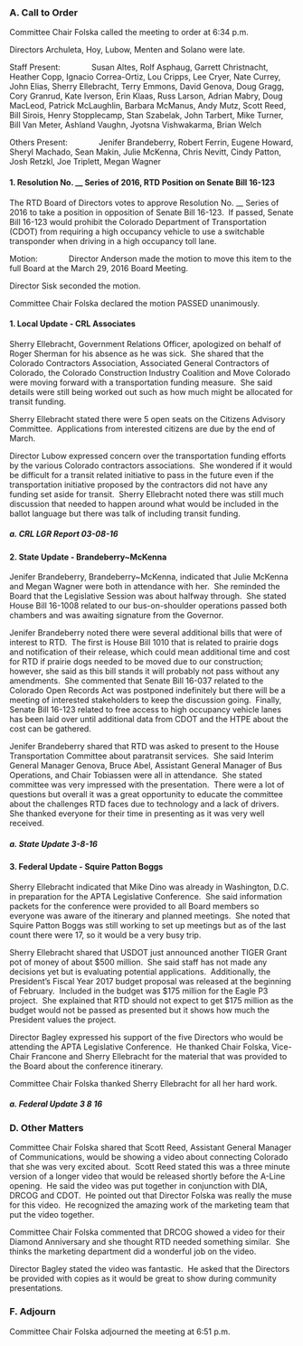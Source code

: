### A. Call to Order

Committee Chair Folska called the meeting to order at 6:34 p.m.

Directors Archuleta, Hoy, Lubow, Menten and Solano were late.

Staff Present:              Susan Altes, Rolf Asphaug, Garrett Christnacht, Heather Copp, Ignacio Correa-Ortiz, Lou Cripps, Lee Cryer, Nate Currey, John Elias, Sherry Ellebracht, Terry Emmons, David Genova, Doug Gragg, Cory Granrud, Kate Iverson, Erin Klaas, Russ Larson, Adrian Mabry, Doug MacLeod, Patrick McLaughlin, Barbara McManus, Andy Mutz, Scott Reed, Bill Sirois, Henry Stopplecamp, Stan Szabelak, John Tarbert, Mike Turner, Bill Van Meter, Ashland Vaughn, Jyotsna Vishwakarma, Brian Welch

Others Present:              Jenifer Brandeberry, Robert Ferrin, Eugene Howard, Sheryl Machado, Sean Makin, Julie McKenna, Chris Nevitt, Cindy Patton, Josh Retzkl, Joe Triplett, Megan Wagner

#### 1. Resolution No. __ Series of 2016, RTD Position on Senate Bill 16-123

The RTD Board of Directors votes to approve Resolution No. __ Series of 2016 to take a position in opposition of Senate Bill 16-123.  If passed, Senate Bill 16-123 would prohibit the Colorado Department of Transportation (CDOT) from requiring a high occupancy vehicle to use a switchable transponder when driving in a high occupancy toll lane.

Motion:              Director Anderson made the motion to move this item to the full Board at the March 29, 2016 Board Meeting.

Director Sisk seconded the motion.

Committee Chair Folska declared the motion PASSED unanimously.

#### 1. Local Update - CRL Associates

Sherry Ellebracht, Government Relations Officer, apologized on behalf of Roger Sherman for his absence as he was sick.  She shared that the Colorado Contractors Association, Associated General Contractors of Colorado, the Colorado Construction Industry Coalition and Move Colorado were moving forward with a transportation funding measure.  She said details were still being worked out such as how much might be allocated for transit funding.

Sherry Ellebracht stated there were 5 open seats on the Citizens Advisory Committee.  Applications from interested citizens are due by the end of March.

Director Lubow expressed concern over the transportation funding efforts by the various Colorado contractors associations.  She wondered if it would be difficult for a transit related initiative to pass in the future even if the transportation initiative proposed by the contractors did not have any funding set aside for transit.  Sherry Ellebracht noted there was still much discussion that needed to happen around what would be included in the ballot language but there was talk of including transit funding.

##### a. CRL LGR Report 03-08-16

#### 2. State Update - Brandeberry~McKenna

Jenifer Brandeberry, Brandeberry~McKenna, indicated that Julie McKenna and Megan Wagner were both in attendance with her.  She reminded the Board that the Legislative Session was about halfway through.  She stated House Bill 16-1008 related to our bus-on-shoulder operations passed both chambers and was awaiting signature from the Governor.

Jenifer Brandeberry noted there were several additional bills that were of interest to RTD.  The first is House Bill 1010 that is related to prairie dogs and notification of their release, which could mean additional time and cost for RTD if prairie dogs needed to be moved due to our construction; however, she said as this bill stands it will probably not pass without any amendments.  She commented that Senate Bill 16-037 related to the Colorado Open Records Act was postponed indefinitely but there will be a meeting of interested stakeholders to keep the discussion going.  Finally, Senate Bill 16-123 related to free access to high occupancy vehicle lanes has been laid over until additional data from CDOT and the HTPE about the cost can be gathered.

Jenifer Brandeberry shared that RTD was asked to present to the House Transportation Committee about paratransit services.  She said Interim General Manager Genova, Bruce Abel, Assistant General Manager of Bus Operations, and Chair Tobiassen were all in attendance.  She stated committee was very impressed with the presentation.  There were a lot of questions but overall it was a great opportunity to educate the committee about the challenges RTD faces due to technology and a lack of drivers.  She thanked everyone for their time in presenting as it was very well received.

##### a. State Update 3-8-16

#### 3. Federal Update - Squire Patton Boggs

Sherry Ellebracht indicated that Mike Dino was already in Washington, D.C. in preparation for the APTA Legislative Conference.  She said information packets for the conference were provided to all Board members so everyone was aware of the itinerary and planned meetings.  She noted that Squire Patton Boggs was still working to set up meetings but as of the last count there were 17, so it would be a very busy trip.

Sherry Ellebracht shared that USDOT just announced another TIGER Grant pot of money of about $500 million.  She said staff has not made any decisions yet but is evaluating potential applications.   Additionally, the President’s Fiscal Year 2017 budget proposal was released at the beginning of February.  Included in the budget was $175 million for the Eagle P3 project.  She explained that RTD should not expect to get $175 million as the budget would not be passed as presented but it shows how much the President values the project.

Director Bagley expressed his support of the five Directors who would be attending the APTA Legislative Conference.  He thanked Chair Folska, Vice-Chair Francone and Sherry Ellebracht for the material that was provided to the Board about the conference itinerary.

Committee Chair Folska thanked Sherry Ellebracht for all her hard work.

##### a. Federal Update 3 8 16

### D. Other Matters

Committee Chair Folska shared that Scott Reed, Assistant General Manager of Communications, would be showing a video about connecting Colorado that she was very excited about.  Scott Reed stated this was a three minute version of a longer video that would be released shortly before the A-Line opening.  He said the video was put together in conjunction with DIA, DRCOG and CDOT.  He pointed out that Director Folska was really the muse for this video.  He recognized the amazing work of the marketing team that put the video together.

Committee Chair Folska commented that DRCOG showed a video for their Diamond Anniversary and she thought RTD needed something similar.  She thinks the marketing department did a wonderful job on the video.

Director Bagley stated the video was fantastic.  He asked that the Directors be provided with copies as it would be great to show during community presentations.

### F. Adjourn

Committee Chair Folska adjourned the meeting at 6:51 p.m.